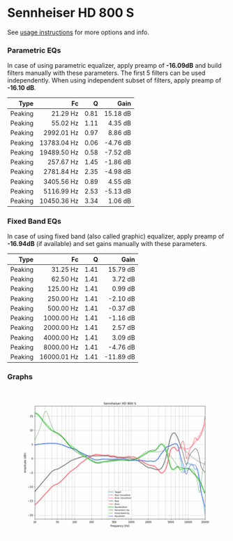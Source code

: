 # Sennheiser HD 800 S
See [usage instructions](https://github.com/jaakkopasanen/AutoEq#usage) for more options and info.

### Parametric EQs
In case of using parametric equalizer, apply preamp of **-16.09dB** and build filters manually
with these parameters. The first 5 filters can be used independently.
When using independent subset of filters, apply preamp of **-16.10 dB**.

| Type    | Fc          |    Q | Gain     |
|--------:|------------:|-----:|---------:|
| Peaking | 21.29 Hz    | 0.81 | 15.18 dB |
| Peaking | 55.02 Hz    | 1.11 | 4.35 dB  |
| Peaking | 2992.01 Hz  | 0.97 | 8.86 dB  |
| Peaking | 13783.04 Hz | 0.06 | -4.76 dB |
| Peaking | 19489.50 Hz | 0.58 | -7.52 dB |
| Peaking | 257.67 Hz   | 1.45 | -1.86 dB |
| Peaking | 2781.84 Hz  | 2.35 | -4.98 dB |
| Peaking | 3405.56 Hz  | 0.89 | 4.55 dB  |
| Peaking | 5116.99 Hz  | 2.53 | -5.13 dB |
| Peaking | 10450.36 Hz | 3.34 | 1.06 dB  |

### Fixed Band EQs
In case of using fixed band (also called graphic) equalizer, apply preamp of **-16.94dB**
(if available) and set gains manually with these parameters.

| Type    | Fc          |    Q | Gain      |
|--------:|------------:|-----:|----------:|
| Peaking | 31.25 Hz    | 1.41 | 15.79 dB  |
| Peaking | 62.50 Hz    | 1.41 | 3.72 dB   |
| Peaking | 125.00 Hz   | 1.41 | 0.99 dB   |
| Peaking | 250.00 Hz   | 1.41 | -2.10 dB  |
| Peaking | 500.00 Hz   | 1.41 | -0.37 dB  |
| Peaking | 1000.00 Hz  | 1.41 | -1.16 dB  |
| Peaking | 2000.00 Hz  | 1.41 | 2.57 dB   |
| Peaking | 4000.00 Hz  | 1.41 | 3.09 dB   |
| Peaking | 8000.00 Hz  | 1.41 | -4.76 dB  |
| Peaking | 16000.01 Hz | 1.41 | -11.89 dB |

### Graphs
![](./Sennheiser%20HD%20800%20S.png)